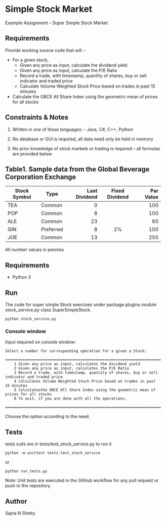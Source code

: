 # Simple Stock Market
Example Assignment – Super Simple Stock Market

## Requirements
Provide working source code that will :-

- For a given stock, 
    - Given any price as input, calculate the dividend yield
    - Given any price as input, calculate the P/E Ratio
    - Record a trade, with timestamp, quantity of shares, buy or sell indicator and
traded price
    - Calculate Volume Weighted Stock Price based on trades in past 15 minutes
- Calculate the GBCE All Share Index using the geometric mean of prices for all stocks

## Constraints & Notes

1.	Written in one of these languages:
        - Java, C#, C++, Python

2.	No database or GUI is required, all data need only be held in memory

3. No prior knowledge of stock markets or trading is required – all formulas are provided below.

## Table1. Sample data from the Global Beverage Corporation Exchange

Stock Symbol  | Type | Last Dividend | Fixed Dividend | Par Value
------------- | ---- | ------------: | :------------: | --------: 
TEA           | Common    | 0  |    | 100
POP           | Common    | 8  |    | 100
ALE           | Common    | 23 |    | 60
GIN           | Preferred | 8  | 2% | 100
JOE           | Common    | 13 |    | 250

All number values in pennies


## Requirements

- Python 3

## Run

The code for super simple Stock exercises under package plugins module stock_service.py class SuperSimpleStock. 
```
python stock_service.py
```

### Console window

Input required on console window:

```
Select a number for corresponding operation for a given a Stock:
    ==============================================================================================
    1 Given any price as input, calculates the dividend yield
    2 Given any price as input, calculates the P/E Ratio
    3 Record a trade, with timestamp, quantity of shares, buy or sell indicator and traded price
    4 Calculates Volume Weighted Stock Price based on trades in past 15 minutes
    5 Calculatesthe GBCE All Share Index using the geometric mean of prices for all stocks
    0 To exit, if you are done with all the operations.
    ==============================================================================================
```

Choose the option according to the need.


## Tests

tests suits are in tests/test_stock_service.py to run it

```
python -m unittest tests.test_stock_service
```
or
```
python run_tests.py
```

Note: Unit tests are executed in the GitHub workflow for any pull request or push to the repository.

## Author

Sajna N Shetty


